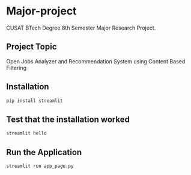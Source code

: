 # Major-project
CUSAT BTech Degree 8th Semester Major Research Project. 

## Project Topic
Open Jobs Analyzer and Recommendation System using Content Based Filtering

## Installation
```sh
pip install streamlit
```

## Test that the installation worked
```sh
streamlit hello
```
## Run the Application
```sh
streamlit run app_page.py
```
